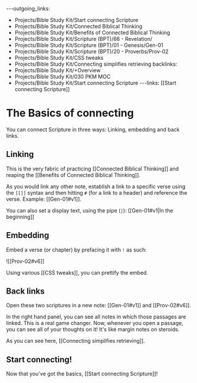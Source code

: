 ---outgoing_links:
  - Projects/Bible Study Kit/Start connecting Scripture
  - Projects/Bible Study Kit/Connected Biblical Thinking
  - Projects/Bible Study Kit/Benefits of Connected Biblical Thinking
  - Projects/Bible Study Kit/Scripture (BPT)/66 - Revelation/
  - Projects/Bible Study Kit/Scripture (BPT)/01 - Genesis/Gen-01
  - Projects/Bible Study Kit/Scripture (BPT)/20 - Proverbs/Prov-02
  - Projects/Bible Study Kit/CSS tweaks
  - Projects/Bible Study Kit/Connecting simplifies retrieving
backlinks:
  - Projects/Bible Study Kit/+Overview
  - Projects/Bible Study Kit/030 PKM MOC
  - Projects/Bible Study Kit/Start connecting Scripture
---links: [[Start connecting Scripture]]
# The Basics of connecting
You can connect Scripture in three ways: Linking, embedding and back links.

## Linking
This is the very fabric of practicing [[Connected Biblical Thinking]] and reaping the [[Benefits of Connected Biblical Thinking]].

As you would link any other note, establish a link to a specific verse using the `[[]]` syntax and then hitting `#` (for a link to a header) and reference the verse. Example: [[Gen-01#v1]].

You can also set a display text, using the pipe (`|`): [[Gen-01#v1|In the beginning]]

## Embedding
Embed a verse (or chapter) by prefacing it with `!` as such:

![[Prov-02#v6]]

Using various [[CSS tweaks]], you can prettify the embed.

## Back links
Open these two scriptures in a new note: [[Gen-01#v1]] and [[Prov-02#v6]].

In the right hand panel, you can see all notes in which those passages are linked. This is a real game changer. Now, whenever you open a passage, you can see all of your thoughts on it! It's like margin notes on steroids.

As you can see here, [[Connecting simplifies retrieving]].

## Start connecting!
Now that you've got the basics, [[Start connecting Scripture]]!